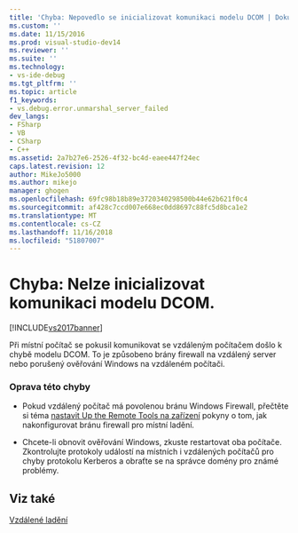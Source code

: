 ```yaml
---
title: 'Chyba: Nepovedlo se inicializovat komunikaci modelu DCOM | Dokumentace Microsoftu'
ms.custom: ''
ms.date: 11/15/2016
ms.prod: visual-studio-dev14
ms.reviewer: ''
ms.suite: ''
ms.technology:
- vs-ide-debug
ms.tgt_pltfrm: ''
ms.topic: article
f1_keywords:
- vs.debug.error.unmarshal_server_failed
dev_langs:
- FSharp
- VB
- CSharp
- C++
ms.assetid: 2a7b27e6-2526-4f32-bc4d-eaee447f24ec
caps.latest.revision: 12
author: MikeJo5000
ms.author: mikejo
manager: ghogen
ms.openlocfilehash: 69fc98b18b89e3720340298500b44e62b621f0c4
ms.sourcegitcommit: af428c7ccd007e668ec0dd8697c88fc5d8bca1e2
ms.translationtype: MT
ms.contentlocale: cs-CZ
ms.lasthandoff: 11/16/2018
ms.locfileid: "51807007"
---
```

# <a name="error-unable-to-initiate-dcom-communication"></a>Chyba: Nelze inicializovat komunikaci modelu DCOM.
[!INCLUDE[vs2017banner](../includes/vs2017banner.md)]

Při místní počítač se pokusil komunikovat se vzdáleným počítačem došlo k chybě modelu DCOM. To je způsobeno brány firewall na vzdálený server nebo porušený ověřování Windows na vzdáleném počítači.  
  
### <a name="to-correct-this-error"></a>Oprava této chyby  
  
-   Pokud vzdálený počítač má povolenou bránu Windows Firewall, přečtěte si téma [nastavit Up the Remote Tools na zařízení](http://msdn.microsoft.com/library/90f45630-0d26-4698-8c1f-63f85a12db9c) pokyny o tom, jak nakonfigurovat bránu firewall pro místní ladění.  
  
-   Chcete-li obnovit ověřování Windows, zkuste restartovat oba počítače. Zkontrolujte protokoly událostí na místních i vzdálených počítačů pro chyby protokolu Kerberos a obraťte se na správce domény pro známé problémy.  
  
## <a name="see-also"></a>Viz také  
 [Vzdálené ladění](../debugger/remote-debugging.md)



